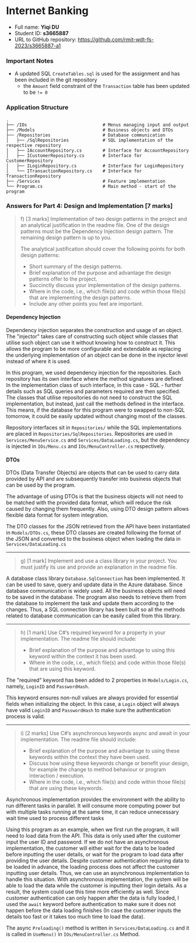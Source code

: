 Internet Banking
================

- Full name: **Yiqi DU**
- Student ID: **s3665887**
- URL to GitHub repository: https://github.com/rmit-wdt-fs-2023/s3665887-a1

### Important Notes

- A updated SQL `CreateTables.sql` is used for the assignment and has been included in the git repository
    - the `Amount` field constraint of the `Transaction` table has been updated to be `!= 0`

### Application Structure

    .
    ├── /IOs                             # Menus managing input and output
    ├── /Models                          # Business objects and DTOs
    ├── /Repositories                    # Database communication
    │   ├── /SqlRepositories             # SQL implementation of the respective repository
    │   ├── IAccountRepository.cs        # Interface for AccountRepository 
    │   ├── ICustomerRepository.cs       # Interface for CustomerRepository 
    │   ├── ILoginRepository.cs          # Interface for LoginRepository 
    │   └── ITransactionRepository.cs    # Interface for TransactionRepository
    ├── /Services                        # Feature implementation
    └── Program.cs                       # Main method - start of the program

### Answers for Part 4: Design and Implementation [7 marks]

> f)  [3  marks]  Implementation of two design patterns in the project and an analytical
> justification in the readme file. One of the design patterns must be the Dependency
> Injection design pattern. The remaining design pattern is up to you.
>
> The analytical justification should cover the following points for both design patterns:
>
> - Short summary of the design patterns.
> - Brief explanation of the purpose and advantage the design patterns offer to the project.
> - Succinctly discuss your implementation of the design patterns.
> - Where in the code, i.e., which file(s)  and code within those file(s)  that are implementing the design patterns.
> - Include any other points you feel are important.

#### Dependency Injection

Dependency injection separates the construction and usage of an object. The "injector" takes care of constructing such
object while classes that utilise such object can use it without knowing how to construct it. This allows the program
to be more configurable and extendable as replacing the underlying implementation of an object can be done in the
injector level instead of where it is used.

In this program, we used dependency injection for the repositories. Each repository has its own interface where the
method signatures are defined. In the implementation class of such interface, in this case - SQL - further details such
as SQL queries and parameters required are then specified. The classes that utilise repositories do not need to
construct the SQL implementation, but instead, just call the methods defined in the interface. This means, if the
database for this program were to swapped to non-SQL tomorrow, it could be easily updated without changing most of the
classes.

Repository interfaces sit in `Repositories/` while the SQL implementations are placed in `Repositories/SqlRepositories`.
Repositories are used in `Services/MenuService.cs` and `Services/DataLoading.cs`, but the dependency is injected in
`IOs/Menu.cs` and `IOs/MenuController.cs` respectively.

#### DTOs

DTOs (Data Transfer Objects) are objects that can be used to carry data provided by API and are subsequently transfer
into business objects that can be used by the program.

The advantage of using DTOs is that the business objects will not need to be matched with the provided data format,
which will reduce the risk caused by changing them frequently. Also, using DTO design pattern allows flexible data
format for system integration.

The DTO classes for the JSON retrieved from the API have been instantiated in `Models/DTOs.cs`, these DTO classes are
created following the format of the JSON and converted to the business object when loading the data
in  `Services/DataLoading.cs`

---

> g) [1 mark] Implement and use a class library in your project. You must justify its use and
> provide an explanation in the readme file.

A database class library `Database.SqlConnection` has been implemented. It can be used to save, query and update data in
the Azure database. Since database communication is widely used. All the business objects will need to be saved in the
database. The program also needs to retrieve them from the database to implement the task and update them according to
the changes. Thus, a SQL connection library has been built so all the methods related to database communication can be
easily called from this library.

---

> h) [1 mark] Use C#’s required keyword for a property in your implementation. The readme
> file should include:
>
> - Brief explanation of the purpose and advantage to using this keyword within the
    context it has been used.
> - Where in the code, i.e., which file(s) and code within those file(s) that are using
    this keyword.

The "required" keyword has been added to 2 properties in `Models/Login.cs`, namely, `LoginID` and `PasswordHash`.

This keyword ensures non-null values are always provided for essential fields when initializing the object. In this
case, a `Login` object will always have valid `LoginID` and `PasswordHash` to make sure the authentication process is
valid.

---

> i)  [2  marks]  Use C#’s asynchronous keywords async and await in your implementation.
> The readme file should include:
>
> - Brief explanation of the purpose and advantage to using these keywords within
    the context they have been used.
> - Discuss how using these keywords change or benefit your design, for example
    the change to method behaviour or program interaction / execution.
> - Where in the code, i.e., which file(s) and code within those file(s) that are using
    these keywords.

Asynchronous implementation provides the environment with the ability to run different tasks in parallel. It will
consume more computing power but with multiple tasks running at the same time, it can reduce unnecessary wait time
used to process different tasks

Using this program as an example, when we first run the program, it will need to load data from the API. This data is
only used after the customer input the user ID and password. If we do not have an asynchronous implementation, the
customer will either wait for the data to be loaded before inputting the user details, or wait for the program to load
data after providing the user details. Despite customer authentication requiring data to be loaded in advance, the
loading process does not affect the customer inputting user details. Thus, we can use an asynchronous implementation
to handle this situation. With asynchronous implementation, the system will be able to load the data while the
customer is inputting their login details. As a result, the system could use this time more efficiently as well. Since
customer authentication can only happen after the data is fully loaded, I used the `await` keyword before
authentication to make sure it does not happen before the data loading finishes (In case the customer inputs the
details too fast or it takes too much time to load the data).

The async `Preloading()` method is written in `Services/DataLoading.cs` and it is called in `UseMenu()`
in `IOs/MenuController.cs` Method.
